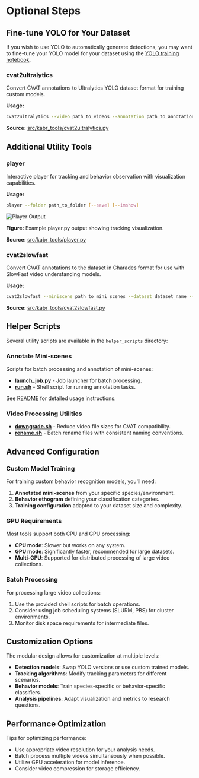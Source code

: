 # Optional Steps

## Fine-tune YOLO for Your Dataset

If you wish to use YOLO to automatically generate detections, you may want to fine-tune your YOLO model for your dataset using the [YOLO training notebook](../notebooks/train_yolo.ipynb).

### cvat2ultralytics

Convert CVAT annotations to Ultralytics YOLO dataset format for training custom models.

**Usage:**
```bash
cvat2ultralytics --video path_to_videos --annotation path_to_annotations --dataset dataset_name [--skip skip_frames]
```

**Source:** [src/kabr_tools/cvat2ultralytics.py](../../src/kabr_tools/cvat2ultralytics.py)

## Additional Utility Tools

### player

Interactive player for tracking and behavior observation with visualization capabilities.

**Usage:**
```bash
player --folder path_to_folder [--save] [--imshow]
```

![Player Output](../images/playeroutput.png)

**Figure:** Example player.py output showing tracking visualization.

**Source:** [src/kabr_tools/player.py](../../src/kabr_tools/player.py)

### cvat2slowfast

Convert CVAT annotations to the dataset in Charades format for use with SlowFast video understanding models.

**Usage:**
```bash
cvat2slowfast --miniscene path_to_mini_scenes --dataset dataset_name --classes path_to_classes_json [--old2new path_to_old2new_json] [--no_images]
```

**Source:** [src/kabr_tools/cvat2slowfast.py](../../src/kabr_tools/cvat2slowfast.py)

## Helper Scripts

Several utility scripts are available in the `helper_scripts` directory:

### Annotate Mini-scenes

Scripts for batch processing and annotation of mini-scenes:

- **[launch_job.py](../../helper_scripts/annotate_mini_scenes/launch_job.py)** - Job launcher for batch processing.
- **[run.sh](../../helper_scripts/annotate_mini_scenes/run.sh)** - Shell script for running annotation tasks.

See [README](../../helper_scripts/annotate_mini_scenes/README.md) for detailed usage instructions.

### Video Processing Utilities

- **[downgrade.sh](../../helper_scripts/downgrade.sh)** - Reduce video file sizes for CVAT compatibility.
- **[rename.sh](../../helper_scripts/rename.sh)** - Batch rename files with consistent naming conventions.

## Advanced Configuration

### Custom Model Training

For training custom behavior recognition models, you'll need:

1. **Annotated mini-scenes** from your specific species/environment.
2. **Behavior ethogram** defining your classification categories.
3. **Training configuration** adapted to your dataset size and complexity.

### GPU Requirements

Most tools support both CPU and GPU processing:

- **CPU mode**: Slower but works on any system.
- **GPU mode**: Significantly faster, recommended for large datasets.
- **Multi-GPU**: Supported for distributed processing of large video collections.

### Batch Processing

For processing large video collections:

1. Use the provided shell scripts for batch operations.
2. Consider using job scheduling systems (SLURM, PBS) for cluster environments.
3. Monitor disk space requirements for intermediate files.

## Customization Options

The modular design allows for customization at multiple levels:

- **Detection models**: Swap YOLO versions or use custom trained models.
- **Tracking algorithms**: Modify tracking parameters for different scenarios.
- **Behavior models**: Train species-specific or behavior-specific classifiers.
- **Analysis pipelines**: Adapt visualization and metrics to research questions.

## Performance Optimization

Tips for optimizing performance:

- Use appropriate video resolution for your analysis needs.
- Batch process multiple videos simultaneously when possible.
- Utilize GPU acceleration for model inference.
- Consider video compression for storage efficiency.